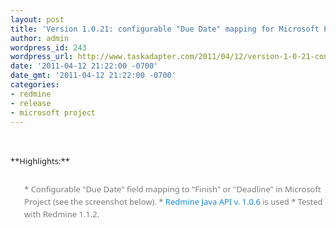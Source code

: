 ```yaml
---
layout: post
title: 'Version 1.0.21: configurable "Due Date" mapping for Microsoft Project'
author: admin
wordpress_id: 243
wordpress_url: http://www.taskadapter.com/2011/04/12/version-1-0-21-configurable-due-date-mapping-for-microsoft-project/
date: '2011-04-12 21:22:00 -0700'
date_gmt: '2011-04-12 21:22:00 -0700'
categories:
- redmine
- release
- microsoft project
---
```

<p><br/>
<div style="font-family: 'Lucida Grande', 'Lucida Sans Unicode', 'Segoe UI', Helvetica, Arial, sans-serif; font-size: 13px; line-height: 20px; margin-bottom: 25px;"><span style="background-color: white;">**Highlights:**</span></div>
<ul style="color: #7a7a7a; font-family: 'Lucida Grande', 'Lucida Sans Unicode', 'Segoe UI', Helvetica, Arial, sans-serif; font-size: 13px; line-height: 20px;">
* <span style="background-color: white;">Configurable "Due Date" field mapping to "Finish" or "Deadline" in Microsoft Project (see the screenshot below).</span>
* <span style="background-color: white;"><a href="http://code.google.com/p/redmine-java-api/issues/list?can=1&amp;q=label:Milestone-1.0.6&amp;colspec=ID+Type+Status+Priority+Milestone+Owner+Summary&amp;cells=tiles" style="color: #1487d4; text-decoration: none;">Redmine Java API v. 1.0.6</a> is used</span>
* <span style="background-color: white;">Tested with Redmine 1.1.2.</span></ul></p>

